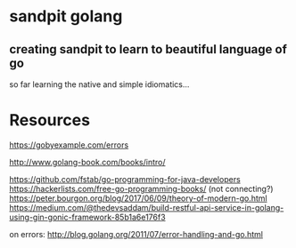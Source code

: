 # sandpit golang

## creating sandpit to learn to beautiful language of go

so far learning the native and simple idiomatics... 

# Resources

https://gobyexample.com/errors

http://www.golang-book.com/books/intro/

https://github.com/fstab/go-programming-for-java-developers
https://hackerlists.com/free-go-programming-books/ (not connecting?)
https://peter.bourgon.org/blog/2017/06/09/theory-of-modern-go.html
https://medium.com/@thedevsaddam/build-restful-api-service-in-golang-using-gin-gonic-framework-85b1a6e176f3

on errors:
http://blog.golang.org/2011/07/error-handling-and-go.html
